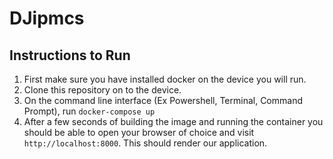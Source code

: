 # DJipmcs

## Instructions to Run
1. First make sure you have installed docker on the device you will run.
2. Clone this repository on to the device.
3. On the command line interface (Ex Powershell, Terminal, Command Prompt), run `docker-compose up`
4. After a few seconds of building the image and running the container you should be able to open your browser of choice and visit `http://localhost:8000`. This should render our application.
